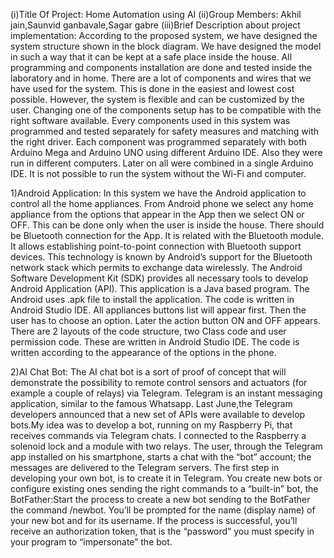 (i)Title Of Project: Home Automation using AI
(ii)Group Members: Akhil jain,Saunvid ganbavale,Sagar gabre
(iii)Brief Description about project implementation:
According to the proposed system, we have designed the system structure shown in the block diagram. We have designed the model in such a way that it can be kept at a safe place inside the house. All programming and components installation are done and tested inside the laboratory and in home. There are a lot of components and wires that we have used for the system. This is done in the easiest and lowest cost possible. However, the system is flexible and can be customized by the user. Changing one of the components setup has to be compatible with the right software available. Every components used in this system was programmed and tested separately for safety measures and matching with the right driver. Each component was programmed separately with both Arduino Mega and Arduino UNO using different Arduino IDE. Also they were run in different computers. Later on all were combined in a single Arduino IDE. It is not possible to run the system without the Wi-Fi and computer.

1)Android Application:
In this system we have the Android application to control all the home appliances.  From Android phone we select any home appliance from the options that appear in the App then we select ON or OFF. 
This can be done only when the user is inside the house. There should be Bluetooth connection for the App. It is related with the Bluetooth module. It allows establishing point-to-point connection with Bluetooth support devices. 
This technology is known by Android’s support for the Bluetooth network stack which permits to exchange data wirelessly.
The Android Software Development Kit (SDK) provides all necessary tools to develop Android Application (API). 
This application is a Java based program. The Android uses .apk file to install the application. The code is written in Android Studio IDE. All appliances buttons list will appear first. 
Then the user has to choose an option. Later the action button ON and OFF appears. There are 2 layouts of the code structure, two Class code and user
permission code. These are written in Android Studio IDE. The code is written according to the appearance of the options in the phone.

2)AI Chat Bot:
The AI chat bot is a sort of proof of concept that will demonstrate the possibility to remote control sensors and actuators (for example a couple of relays) via Telegram.
Telegram is an instant messaging application, similar to the famous Whatsapp. Last June,the Telegram developers announced that a new set of APIs were available to develop bots.My
idea was to develop a bot, running on my Raspberry Pi, that receives commands via Telegram chats. I connected to the Raspberry a solenoid lock and a module with two relays.
The user, through the Telegram app installed on his smartphone, starts a chat with the “bot” account; the messages are delivered to the Telegram servers.
The first step in developing your own bot, is to create it in Telegram. You create new bots or configure existing ones sending the right commands to a “built-in” bot, 
the BotFather:Start the process to create a new bot sending to the BotFather the command /newbot. You’ll be prompted for the name (display name) of your new bot and for its username.
If the process is successful, you’ll receive an authorization token, that is the “password” you must specify in your program to “impersonate” the bot.
